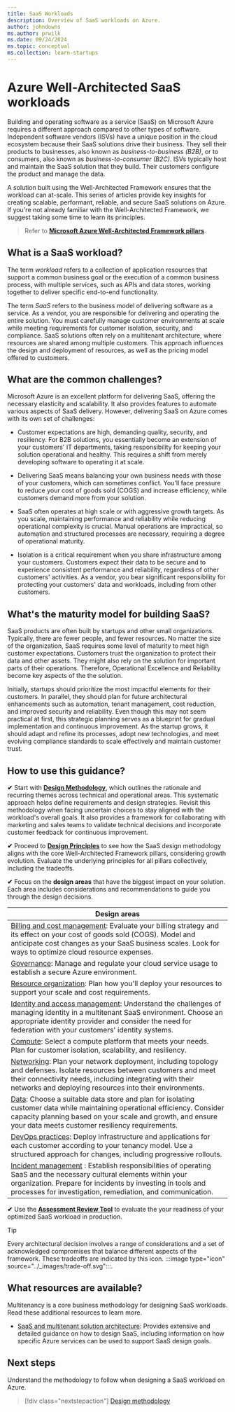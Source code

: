 ```yaml
---
title: SaaS Workloads
description: Overview of SaaS workloads on Azure.
author: johndowns
ms.author: prwilk
ms.date: 09/24/2024
ms.topic: conceptual
ms.collection: learn-startups
---
```


# Azure Well-Architected SaaS workloads

Building and operating software as a service (SaaS) on Microsoft Azure requires a different approach compared to other types of software. Independent software vendors (ISVs) have a unique position in the cloud ecosystem because their SaaS solutions drive their business. They sell their products to businesses, also known as *business-to-business (B2B)*, or to consumers, also known as *business-to-consumer (B2C)*. ISVs typically host and maintain the SaaS solution that they build. Their customers configure the product and manage the data.

A solution built using the Well-Architected Framework ensures that the workload can at-scale. This series of articles provide key insights for creating scalable, performant, reliable, and secure SaaS solutions on Azure. If you're not already familiar with the Well-Architected Framework, we suggest taking some time to learn its principles.

> Refer to [**Microsoft Azure Well-Architected Framework pillars**](../pillars.md).

## What is a SaaS workload?

The term *workload* refers to a collection of application resources that support a common business goal or the execution of a common business process, with multiple services, such as APIs and data stores, working together to deliver specific end-to-end functionality.

The term *SaaS* refers to the business model of delivering software as a service. As a vendor, you are responsible for delivering and operating the entire solution. You must carefully manage customer environments at scale while meeting requirements for customer isolation, security, and compliance. SaaS solutions often rely on a multitenant architecture, where resources are shared among multiple customers. This approach influences the design and deployment of resources, as well as the pricing model offered to customers.

## What are the common challenges?

Microsoft Azure is an excellent platform for delivering SaaS, offering the necessary elasticity and scalability. It also provides features to automate various aspects of SaaS delivery. However, delivering SaaS on Azure comes with its own set of challenges:

- Customer expectations are high, demanding quality, security, and resiliency. For B2B solutions, you essentially become an extension of your customers' IT departments, taking responsibility for keeping your solution operational and healthy. This requires a shift from merely developing software to operating it at scale.

- Delivering SaaS means balancing your own business needs with those of your customers, which can sometimes conflict. You'll face pressure to reduce your cost of goods sold (COGS) and increase efficiency, while customers demand more from your solution.

- SaaS often operates at high scale or with aggressive growth targets. As you scale, maintaining performance and reliability while reducing operational complexity is crucial. Manual operations are impractical, so automation and structured processes are necessary, requiring a degree of operational maturity.

- Isolation is a critical requirement when you share infrastructure among your customers. Customers expect their data to be secure and to experience consistent performance and reliability, regardless of other customers' activities. As a vendor, you bear significant responsibility for protecting your customers' data and workloads, including from other customers.

## What's the maturity model for building SaaS?

SaaS products are often built by startups and other small organizations. Typically, there are fewer people, and fewer resources. No matter the size of the organization, SaaS requires some level of maturity to meet high customer expectations. Customers trust the organization to protect their data and other assets. They might also rely on the solution for important parts of their operations. Therefore, Operational Excellence and Reliability become key aspects of the the solution.

Initially, startups should prioritize the most impactful elements for their customers. In parallel, they should plan for future architectural enhancements such as automation, tenant management, cost reduction, and improved security and reliability. Even though this may not seem practical at first, this strategic planning serves as a blueprint for gradual implementation and continuous improvement. As the startup grows, it should adapt and refine its processes, adopt new technologies, and meet evolving compliance standards to scale effectively and maintain customer trust.

## How to use this guidance?

**&#10004;** Start with [**Design Methodology**](./design-methodology.md), which outlines the rationale and recurring themes across technical and operational areas. This systematic approach helps define requirements and design strategies. Revisit this methodology when facing uncertain choices to stay aligned with the workload's overall goals. It also provides a framework for collaborating with marketing and sales teams to validate technical decisions and incorporate customer feedback for continuous improvement.

**&#10004;** Proceed to [**Design Principles**](./design-methodology.md) to see how the SaaS design methodology aligns with the core Well-Architected Framework pillars, considering growth evolution. Evaluate the underlying principles for all pillars collectively, including the tradeoffs.

**&#10004;** Focus on the **design areas** that have the biggest impact on your solution. Each area includes considerations and recommendations to guide you through the design decisions.

|Design areas|
|---|
|[Billing and cost management](./billing-cost-management.md): Evaluate your billing strategy and its effect on your cost of goods sold (COGS). Model and anticipate cost changes as your SaaS business scales. Look for ways to optimize cloud resource expenses.|
|[Governance](./governance.md): Manage and regulate your cloud service usage to establish a secure Azure environment.|
|[Resource organization](./resource-organization.md): Plan how you'll deploy your resources to support your scale and cost requirements. |
|[Identity and access management](./identity-access.md): Understand the challenges of managing identity in a multitenant SaaS environment. Choose an appropriate identity provider and consider the need for federation with your customers' identity systems.|
|[Compute](./compute.md): Select a compute platform that meets your needs. Plan for customer isolation, scalability, and resiliency.  |
|[Networking](./networking.md): Plan your network deployment, including topology and defenses. Isolate resources between customers and meet their connectivity needs, including integrating with their networks and deploying resources into their environments. |
|[Data](./data.md): Choose a suitable data store and plan for isolating customer data while maintaining operational efficiency. Consider capacity planning based on your scale and growth, and ensure your data meets customer resiliency requirements. |
|[DevOps practices](./devops.md): Deploy infrastructure and applications for each customer according to your tenancy model. Use a structured approach for changes, including progressive rollouts. |
|[Incident management](./incident-management.md) : Establish responsibilities of operating SaaS and the necessary cultural elements within your organization. Prepare for incidents by investing in tools and processes for investigation, remediation, and communication.|

**&#10004;** Use the [**Assessment Review Tool**](./assessment.md) to evaluate the your readiness of your optimized SaaS workload in production.

> [!TIP]
> Every architectural decision involves a range of considerations and a set of acknowledged compromises that balance different aspects of the framework. These tradeoffs are indicated by this icon. :::image type="icon" source="../_images/trade-off.svg":::.

## What resources are available?

Multitenancy is a core business methodology for designing SaaS workloads. Read these additional resources to learn more.

- [SaaS and multitenant solution architecture](/azure/architecture/guide/saas-multitenant-solution-architecture/): Provides extensive and detailed guidance on how to design SaaS, including information on how specific Azure services can be used to support SaaS design goals.


## Next steps

Understand the methodology to follow when designing a SaaS workload on Azure.

> [!div class="nextstepaction"]
> [Design methodology](design-methodology.md)
